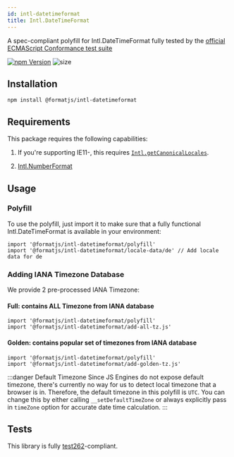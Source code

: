 ```yaml
---
id: intl-datetimeformat
title: Intl.DateTimeFormat
---
```


A spec-compliant polyfill for Intl.DateTimeFormat fully tested by the [official ECMAScript Conformance test suite](https://github.com/tc39/test262)

[![npm Version](https://img.shields.io/npm/v/@formatjs/intl-datetimeformat.svg?style=flat-square)](https://www.npmjs.org/package/@formatjs/intl-datetimeformat)
![size](https://badgen.net/bundlephobia/minzip/@formatjs/intl-datetimeformat)

## Installation

```
npm install @formatjs/intl-datetimeformat
```

## Requirements

This package requires the following capabilities:

1. If you're supporting IE11-, this requires [`Intl.getCanonicalLocales`](intl-getcanonicallocales.md).

2. [Intl.NumberFormat](https://developer.mozilla.org/en-US/docs/Web/JavaScript/Reference/Global_Objects/NumberFormat)

## Usage

### Polyfill

To use the polyfill, just import it to make sure that a fully functional Intl.DateTimeFormat is available in your environment:

```tsx
import '@formatjs/intl-datetimeformat/polyfill'
import '@formatjs/intl-datetimeformat/locale-data/de' // Add locale data for de
```

### Adding IANA Timezone Database

We provide 2 pre-processed IANA Timezone:

#### Full: contains ALL Timezone from IANA database

```tsx
import '@formatjs/intl-datetimeformat/polyfill'
import '@formatjs/intl-datetimeformat/add-all-tz.js'
```

#### Golden: contains popular set of timezones from IANA database

```tsx
import '@formatjs/intl-datetimeformat/polyfill'
import '@formatjs/intl-datetimeformat/add-golden-tz.js'
```

:::danger Default Timezone
Since JS Engines do not expose default timezone, there's currently no way for us to detect local timezone that a browser is in. Therefore, the default timezone in this polyfill is `UTC`. You can change this by either calling `__setDefaultTimeZone` or always explicitly pass in `timeZone` option for accurate date time calculation.
:::

## Tests

This library is fully [test262](https://github.com/tc39/test262/tree/master/test/intl402/DateTimeFormat)-compliant.
